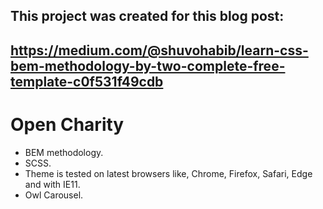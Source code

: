 ## This project was created for this blog post: 
## https://medium.com/@shuvohabib/learn-css-bem-methodology-by-two-complete-free-template-c0f531f49cdb

# Open Charity

- BEM methodology. 
- SCSS. 
- Theme is tested on latest browsers like, Chrome, Firefox, Safari, Edge and with IE11.
- Owl Carousel.
